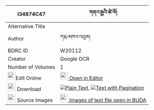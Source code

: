 |I34874C47|གནའ་རྒྱའི་ཚེ་ལོ། 
| --- | --- 
|Alternative Title |
|Author| ཀརྨ་མཁའ་འབུམ།
|BDRC ID | W20112
|Creator | Google OCR
|Number of Volumes| 1
|<img width="25" src="https://img.icons8.com/color/25/000000/edit-property.png">Edit Online| [<img width="25" src="https://avatars.githubusercontent.com/u/45091458?s=200&v=4"> Open in Editor](http://editor.openpecha.org/I34874C47)
|<img width="25" src="https://img.icons8.com/fluent/48/000000/download-2.png"/>  Download | [![](https://img.icons8.com/color/20/000000/txt.png)Plain Text](https://github.com/Openpecha/I34874C47/releases/download/v1/na_gya_i_tselo_plain_I34874C47.zip), [![](https://img.icons8.com/color/20/000000/txt.png)Text with Pagination](https://github.com/Openpecha/I34874C47/releases/download/v1/na_gya_i_tselo_pages_I34874C47.zip)
|<img width="25" src="https://img.icons8.com/plasticine/100/000000/pictures-folder.png"/>  Source Images | [<img width="25" src="https://library.bdrc.io/icons/BUDA-small.svg"> Images of text file open in BUDA](https://library.bdrc.io/show/bdr:W20112)